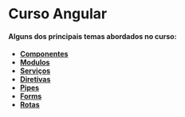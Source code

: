 # Curso Angular
#### Alguns dos principais temas abordados no curso:
   - [**Componentes**]()
   - [**Modulos**]()
   - [**Serviços**]()
   - [**Diretivas**]()
   - [**Pipes**]()
   - [**Forms**]()
   - [**Rotas**]()
 
   
